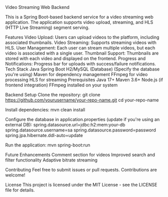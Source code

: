 Video Streaming Web Backend

This is a Spring Boot-based backend service for a video streaming web application. The application supports video upload, streaming, and HLS (HTTP Live Streaming) segment serving.

Features
Video Upload: Users can upload videos to the platform, including associated thumbnails.
Video Streaming: Supports streaming videos with HLS.
User Management: Each user can stream multiple videos, but each video is associated with a single user.
Thumbnail Support: Thumbnails are stored with each video and displayed on the frontend.
Progress and Notifications: Progress bar for uploads with success/failure notifications.
Tech Stack
Java
Spring Boot
H2/MySQL (Database) (Specify the database you're using)
Maven for dependency management
FFmpeg for video processing
HLS for streaming
Prerequisites
Java 17+
Maven 3.6+
Node.js (if frontend integration)
FFmpeg installed on your system


Backend Setup
Clone the repository:
git clone https://github.com/yourusername/your-repo-name.git
cd your-repo-name

Install dependencies:
mvn clean install

Configure the database in application.properties (update if you're using an external DB):
spring.datasource.url=jdbc:h2:mem:your-db
spring.datasource.username=sa
spring.datasource.password=password
spring.jpa.hibernate.ddl-auto=update

Run the application:
mvn spring-boot:run

Future Enhancements
Comment section for videos
Improved search and filter functionality
Adaptive bitrate streaming

Contributing
Feel free to submit issues or pull requests. Contributions are welcome!

License
This project is licensed under the MIT License - see the LICENSE file for details.
